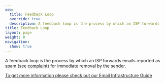 ```yaml
---
seo:
  title: Feedback Loop
  override: true
  description: A feedback loop is the process by which an ISP forwards emails reported as spam for immediate removal by the sender.
title: Feedback Loop
layout: page
weight: 0
navigation:
  show: true
---
```


A feedback loop is the process by which an ISP forwards emails reported as spam (see [complaint]({{root_url}}/Glossary/complaint.html)) for immediate removal by the sender.

[To get more information please check out our Email Infrastructure Guide](http://resources.sendgrid.com/email-infrastructure-guide/?mc=SendGrid%20Documentation)
